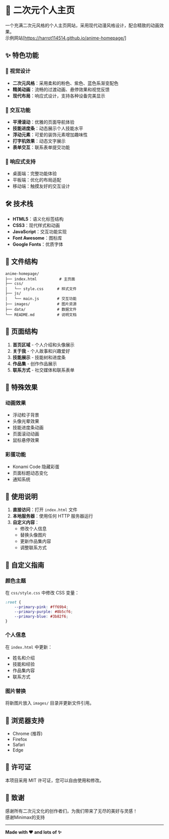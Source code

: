 # 🌸 二次元个人主页

一个充满二次元风格的个人主页网站，采用现代动漫风格设计，配合精致的动画效果。  
示例网站[https://harrot114514.github.io/anime-homepage/]

## ✨ 特色功能

### 🎨 视觉设计
- **二次元风格**：采用柔和的粉色、紫色、蓝色系渐变配色
- **精美动画**：流畅的过渡动画、悬停效果和视觉反馈
- **现代布局**：响应式设计，支持各种设备完美显示

### 🚀 交互功能
- **平滑滚动**：优雅的页面导航体验
- **技能进度条**：动态展示个人技能水平
- **浮动元素**：可爱的装饰元素增加趣味性
- **打字机效果**：动态文字展示
- **表单交互**：联系表单提交功能

### 📱 响应式支持
- 桌面端：完整功能体验
- 平板端：优化的布局适配
- 移动端：触摸友好的交互设计

## 🛠 技术栈

- **HTML5**：语义化标签结构
- **CSS3**：现代样式和动画
- **JavaScript**：交互功能实现
- **Font Awesome**：图标库
- **Google Fonts**：优质字体

## 📁 文件结构

```
anime-homepage/
├── index.html          # 主页面
├── css/
│   └── style.css      # 样式文件
├── js/
│   └── main.js        # 交互功能
├── images/            # 图片资源
├── data/              # 数据文件
└── README.md          # 说明文档
```

## 🎯 页面结构

1. **首页区域** - 个人介绍和头像展示
2. **关于我** - 个人故事和兴趣爱好
3. **技能展示** - 技能树和进度条
4. **作品集** - 创作作品展示
5. **联系方式** - 社交媒体和联系表单

## 🌟 特殊效果

### 动画效果
- 浮动粒子背景
- 头像光晕效果
- 技能进度条动画
- 页面滚动动画
- 鼠标悬停效果

### 彩蛋功能
- Konami Code 隐藏彩蛋
- 页面标题动态变化
- 通知系统

## 🚀 使用说明

1. **直接访问**：打开 `index.html` 文件
2. **本地服务器**：使用任何 HTTP 服务器运行
3. **自定义内容**：
   - 修改个人信息
   - 替换头像图片
   - 更新作品集内容
   - 调整联系方式

## 🎨 自定义指南

### 颜色主题
在 `css/style.css` 中修改 CSS 变量：
```css
:root {
    --primary-pink: #ff69b4;
    --primary-purple: #8b5cf6;
    --primary-blue: #3b82f6;
}
```

### 个人信息
在 `index.html` 中更新：
- 姓名和介绍
- 技能和经验
- 作品集内容
- 联系方式

### 图片替换
将新图片放入 `images/` 目录并更新文件引用。

## 🌈 浏览器支持

- Chrome (推荐)
- Firefox
- Safari
- Edge

## 📄 许可证

本项目采用 MIT 许可证，您可以自由使用和修改。

## 💖 致谢

感谢所有二次元文化的创作者们，为我们带来了无尽的美好与灵感！  
感谢Minimax的支持

---

**Made with ❤️ and lots of ✨**
